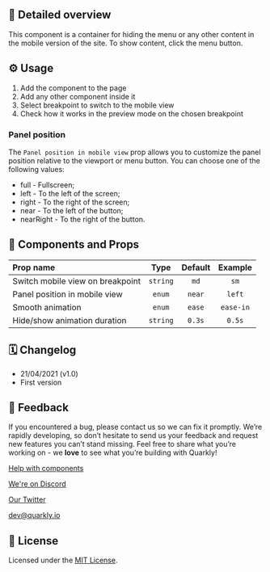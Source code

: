 ## 📖 Detailed overview

This component is a container for hiding the menu or any other content in the mobile version of the site. To show content, click the menu button.

## ⚙️ Usage

1.  Add the component to the page
2.  Add any other component inside it
3.  Select breakpoint to switch to the mobile view
4.  Check how it works in the preview mode on the chosen breakpoint

### Panel position

The `Panel position in mobile view` prop allows you to customize the panel position relative to the viewport or menu button. You can choose one of the following values:

-   full - Fullscreen;
-   left - To the left of the screen;
-   right - To the right of the screen;
-   near - To the left of the button;
-   nearRight - To the right of the button.

## 🧩 Components and Props

| Prop name                        |   Type   | Default |  Example  |
| :------------------------------- | :------: | :-----: | :-------: |
| Switch mobile view on breakpoint | `string` |  `md`   |   `sm`    |
| Panel position in mobile view    |  `enum`  | `near`  |  `left`   |
| Smooth animation                 |  `enum`  | `ease`  | `ease-in` |
| Hide/show animation duration     | `string` | `0.3s`  |  `0.5s`   |

## 🗓 Changelog

-   21/04/2021 (v1.0)
-   First version

## 📮 Feedback

If you encountered a bug, please contact us so we can fix it promptly. We’re rapidly developing, so don’t hesitate to send us your feedback and request new features you can’t stand missing. Feel free to share what you’re working on - we **love** to see what you’re building with Quarkly!

[Help with components](https://community.quarkly.io/c/requests/11)

[We're on Discord](https://discord.gg/SuF9vCMJGW)

[Our Twitter](https://twitter.com/quarklyapp)

[dev@quarkly.io](mailto:dev@quarkly.io)

## 📝 License

Licensed under the [MIT License](https://raw.githubusercontent.com/quarkly/community-kit/master/LICENSE).
